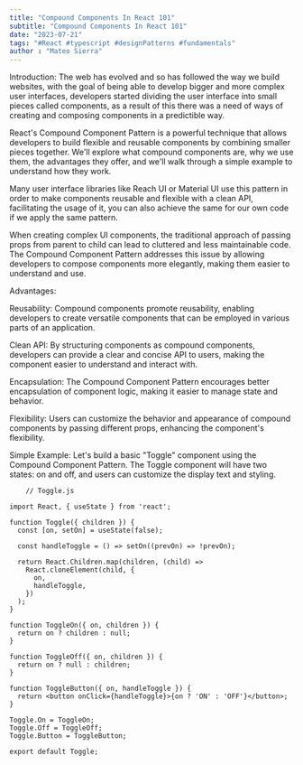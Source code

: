 ```yaml
---
title: "Compound Components In React 101"
subtitle: "Compound Components In React 101"
date: "2023-07-21"
tags: "#React #typescript #designPatterns #fundamentals"
author : "Mateo Sierra"
---
```


Introduction:
The web has evolved and so  has followed the way we build websites, with the goal of being able to develop bigger and more complex user interfaces, developers started dividing the user interface into small pieces called  components, as a result of this there was a need of ways of creating and  composing components in a predictible way.

React's Compound Component Pattern is a powerful technique that allows developers to build flexible and reusable components by combining smaller pieces together. We'll explore what compound components are, why we use them, the advantages they offer, and we'll walk through a simple example to understand how they work.

Many user interface libraries like Reach UI or Material UI  use this pattern in order to make components reusable and flexible with a clean API, facilitating the usage of it, you can also achieve the same for our own code if we apply the same pattern.

When creating complex UI components, the traditional approach of passing props from parent to child can lead to cluttered and less maintainable code. The Compound Component Pattern addresses this issue by allowing developers to compose components more elegantly, making them easier to understand and use.

Advantages:

Reusability: Compound components promote reusability, enabling developers to create versatile components that can be employed in various parts of an application.

Clean API: By structuring components as compound components, developers can provide a clear and concise API to users, making the component easier to understand and interact with.

Encapsulation: The Compound Component Pattern encourages better encapsulation of component logic, making it easier to manage state and behavior.

Flexibility: Users can customize the behavior and appearance of compound components by passing different props, enhancing the component's flexibility.


Simple Example:
Let's build a basic "Toggle" component using the Compound Component Pattern. The Toggle component will have two states: on and off, and users can customize the display text and styling.

```
    // Toggle.js

import React, { useState } from 'react';

function Toggle({ children }) {
  const [on, setOn] = useState(false);

  const handleToggle = () => setOn((prevOn) => !prevOn);

  return React.Children.map(children, (child) =>
    React.cloneElement(child, {
      on,
      handleToggle,
    })
  );
}

function ToggleOn({ on, children }) {
  return on ? children : null;
}

function ToggleOff({ on, children }) {
  return on ? null : children;
}

function ToggleButton({ on, handleToggle }) {
  return <button onClick={handleToggle}>{on ? 'ON' : 'OFF'}</button>;
}

Toggle.On = ToggleOn;
Toggle.Off = ToggleOff;
Toggle.Button = ToggleButton;

export default Toggle;

```